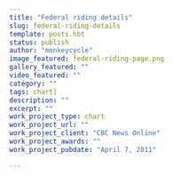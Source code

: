 ```yaml
---
title: "Federal riding details"
slug: federal-riding-details
template: posts.hbt
status: publish
author: "monkeycycle"
image_featured: federal-riding-page.png
gallery_featured: ""
video_featured: ""
category: ""
tags: chart]
description: ""
excerpt: ""
work_project_type: chart
work_project_url: ""
work_project_client: "CBC News Online"
work_project_awards: ""
work_project_pubdate: "April 7, 2011"

---
```

